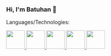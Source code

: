 ### Hi, I'm Batuhan 👋

Languages/Technologies:

<a href="https://nextjs.org/" target="_blank">
<img src="https://user-images.githubusercontent.com/70719037/148830033-ff18d096-ead3-4d6b-a0da-79f7c30834eb.png" width="50" height="50"/ >
<a/>

<a href="https://reactjs.org/" target="_blank">
<img src="https://user-images.githubusercontent.com/70719037/148831378-fcb230c7-a2bb-4fd3-8307-69d7ce45bdae.png" width="50" height="50"/ >
<a/>
  
<a href="https://getbootstrap.com/" target="_blank">
<img src="https://user-images.githubusercontent.com/70719037/148831590-5cde85a1-2a68-444e-97c5-2f6e6f51a279.png" width="50" height="50"/ >
<a/>
  
<a href="https://www.javascript.com/" target="_blank">
<img src="https://user-images.githubusercontent.com/70719037/148832012-545d9fda-571a-4630-9cab-af69a3167261.jpg" width="50" height="50"/ >
<a/>

<a href="https://www.typescriptlang.org/" target="_blank">
<img src="https://user-images.githubusercontent.com/70719037/148832210-c6afc470-789d-4a5b-99cf-666eb9c171c4.png" width="50" height="50"/ >
<a/>



<!--
**batukir/batukir** is a ✨ _special_ ✨ repository because its `README.md` (this file) appears on your GitHub profile.

Here are some ideas to get you started:

- 🔭 I’m currently working on ...
- 🌱 I’m currently learning ...
- 👯 I’m looking to collaborate on ...
- 🤔 I’m looking for help with ...
- 💬 Ask me about ...
- 📫 How to reach me: ...
- 😄 Pronouns: ...
- ⚡ Fun fact: ...
-->
